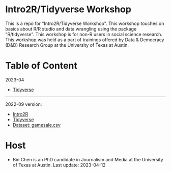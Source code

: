 # Intro2R/Tidyverse Workshop
This is a repo for "Intro2R/Tidyverse Workshop". This workshop touches on basics about R/R studio and data wrangling using the package "R/tidyverse". This workshop is for non-R users in social science research. This workshop was held as a part of trainings offered by Data & Democracy (D&D) Research Group at the University of Texas at Austin.
# Table of Content
2023-04
* [Tidyverse](https://github.com/binchen19/intro2R-tidyverse-workshop/blob/main/2023-04/intro-to-tidyverse-2023.Rmd)
---- 
2022-09 version:
* [Intro2R](https://github.com/binchen19/intro2R-tidyverse-workshop/blob/main/2022-09/intro-to-R.Rmd)
* [Tidyverse](https://github.com/binchen19/intro2R-tidyverse-workshop/blob/main/2022-09/intro-to-tidyverse.Rmd)
* [Dataset: gamesale.csv](https://github.com/binchen19/intro2R-tidyverse-workshop/blob/main/2022-09/gamesale.csv)
# Host
* Bin Chen is an PhD candidate in Journalism and Media at the University of Texas at Austin.
Last update: 2023-04-12

